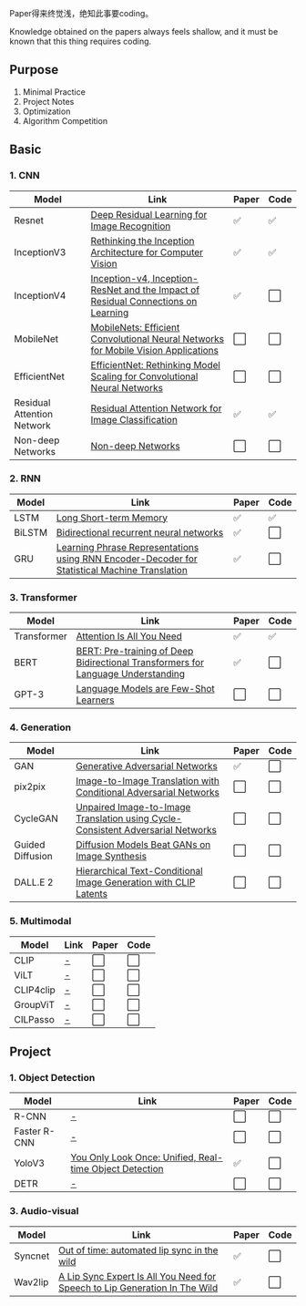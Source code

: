 <!--
 * @Author: Jiayi Liu
 * @Date: 2022-10-02 08:25:41
 * @LastEditors: Jiayi Liu
 * @LastEditTime: 2022-11-18 12:25:12
 * @FilePath: /private_jacieliu/DL-paper-implementation/README.md
 * @Description: 
 * Copyright (c) 2022 by JiayiLiu, All Rights Reserved. 
-->
Paper得来终觉浅，绝知此事要coding。

Knowledge obtained on the papers always feels shallow, and it must be known that this thing requires coding.

## Purpose

1. Minimal Practice
2. Project Notes
3. Optimization
4. Algorithm Competition

## Basic

### 1. CNN

| Model   | Link   | Paper  | Code  |
| ----  | ----  | ----  | ----  |
| Resnet  | [Deep Residual Learning for Image Recognition](https://arxiv.org/abs/1512.03385v1)  | :white_check_mark: | :white_check_mark: |
| InceptionV3  | [Rethinking the Inception Architecture for Computer Vision](https://arxiv.org/abs/1512.00567v3)  | :white_check_mark: | :white_check_mark: |
| InceptionV4  | [Inception-v4, Inception-ResNet and the Impact of Residual Connections on Learning](https://arxiv.org/abs/1602.07261)  | :white_check_mark: | :white_large_square: |
| MobileNet  | [MobileNets: Efficient Convolutional Neural Networks for Mobile Vision Applications](https://arxiv.org/abs/1704.04861)  | :white_large_square: | :white_large_square: |
| EfficientNet  | [EfficientNet: Rethinking Model Scaling for Convolutional Neural Networks](https://arxiv.org/abs/1905.11946)  | :white_large_square: | :white_large_square: |
| Residual Attention Network  | [Residual Attention Network for Image Classification](https://arxiv.org/abs/1704.06904)  | :white_check_mark: | :white_check_mark: |
| Non-deep Networks  | [Non-deep Networks](https://arxiv.org/abs/2110.07641)  | :white_large_square: | :white_large_square: |

### 2. RNN
| Model   | Link   | Paper  | Code  |
| ----  | ----  | ----  | ----  |
| LSTM  | [Long Short-term Memory](https://www.researchgate.net/publication/13853244_Long_Short-term_Memory)  | :white_check_mark: | :white_check_mark: |
| BiLSTM  | [Bidirectional recurrent neural networks](https://www.researchgate.net/publication/3316656_Bidirectional_recurrent_neural_networks)  | :white_check_mark: | :white_large_square: |
| GRU  | [Learning Phrase Representations using RNN Encoder-Decoder for Statistical Machine Translation](https://arxiv.org/abs/1406.1078)  | :white_check_mark: | :white_large_square: |

### 3. Transformer

| Model   | Link   | Paper  | Code  |
| ----  | ----  | ----  | ----  |
| Transformer  | [Attention Is All You Need](https://arxiv.org/abs/1706.03762)  | :white_check_mark: | :white_check_mark: |
| BERT  | [BERT: Pre-training of Deep Bidirectional Transformers for Language Understanding](https://arxiv.org/abs/1810.04805)  | :white_check_mark: | :white_large_square: |
| GPT-3  | [Language Models are Few-Shot Learners](https://arxiv.org/abs/2005.14165)  | :white_large_square: | :white_large_square: |

### 4. Generation

| Model   | Link   | Paper  | Code  |
| ----  | ----  | ----  | ----  |
| GAN  | [Generative Adversarial Networks](https://arxiv.org/abs/1406.2661)  | :white_check_mark: | :white_large_square: |
| pix2pix  | [Image-to-Image Translation with Conditional Adversarial Networks](https://arxiv.org/abs/1611.07004)  | :white_large_square: | :white_large_square: |
| CycleGAN  | [Unpaired Image-to-Image Translation using Cycle-Consistent Adversarial Networks](https://arxiv.org/abs/1703.10593)  | :white_large_square: | :white_large_square: |
| Guided Diffusion  | [Diffusion Models Beat GANs on Image Synthesis](https://arxiv.org/abs/2105.05233)  | :white_large_square: | :white_large_square: |
| DALL.E 2  | [Hierarchical Text-Conditional Image Generation with CLIP Latents](https://arxiv.org/abs/2204.06125)  | :white_large_square: | :white_large_square: |

### 5. Multimodal

| Model   | Link   | Paper  | Code  |
| ----  | ----  | ----  | ----  |
| CLIP  | [-](https://arxiv.org/abs/1406.2661)  | :white_large_square: | :white_large_square: |
| ViLT  | [-](https://arxiv.org/abs/1611.07004)  | :white_large_square: | :white_large_square: |
| CLIP4clip  | [-](https://arxiv.org/abs/1703.10593)  | :white_large_square: | :white_large_square: |
| GroupViT  | [-](https://arxiv.org/abs/2105.05233)  | :white_large_square: | :white_large_square: |
| CILPasso  | [-](https://arxiv.org/abs/2204.06125)  | :white_large_square: | :white_large_square: |

## Project
### 1. Object Detection

| Model   | Link   | Paper  | Code  |
| ----  | ----  | ----  | ----  |
| R-CNN  | [-](https://arxiv.org/abs/1406.2661)  | :white_large_square: | :white_large_square: |
| Faster R-CNN  | [-](https://arxiv.org/abs/1611.07004)  | :white_large_square: | :white_large_square: |
| YoloV3  | [You Only Look Once: Unified, Real-time Object Detection](https://www.cv-foundation.org/openaccess/content_cvpr_2016/html/Redmon_You_Only_Look_CVPR_2016_paper.html)  | :white_check_mark: | :white_large_square: |
| DETR  | [-](https://arxiv.org/abs/2105.05233)  | :white_large_square: | :white_large_square: |

### 3. Audio-visual

| Model   | Link   | Paper  | Code  |
| ----  | ----  | ----  | ----  |
| Syncnet  | [Out of time: automated lip sync in the wild](https://link.springer.com/chapter/10.1007/978-3-319-54427-4_19)  | :white_check_mark: | :white_large_square: |
| Wav2lip  | [A Lip Sync Expert Is All You Need for Speech to Lip Generation In The Wild](https://arxiv.org/abs/2008.10010)  | :white_check_mark: | :white_large_square: |